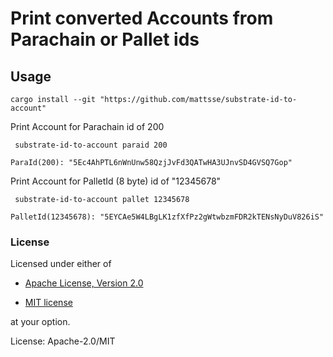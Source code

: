 # Print converted Accounts from Parachain or Pallet ids

## Usage

```shell
cargo install --git "https://github.com/mattsse/substrate-id-to-account"
```

Print Account for Parachain id of 200

```shell
 substrate-id-to-account paraid 200
```

`ParaId(200): "5Ec4AhPTL6nWnUnw58QzjJvFd3QATwHA3UJnvSD4GVSQ7Gop"`

Print Account for PalletId (8 byte) id of "12345678"

```shell
 substrate-id-to-account pallet 12345678
```

`PalletId(12345678): "5EYCAe5W4LBgLK1zfXfPz2gWtwbzmFDR2kTENsNyDuV826iS"`

### License

Licensed under either of

 * [Apache License, Version 2.0](http://www.apache.org/licenses/LICENSE-2.0)

 * [MIT license](http://opensource.org/licenses/MIT)

at your option.

License: Apache-2.0/MIT